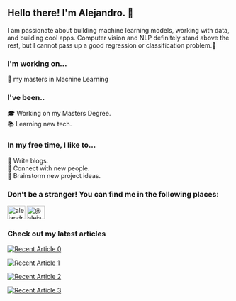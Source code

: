## Hello there! I'm Alejandro. 👋

I am passionate about building machine learning models, working with data, and building cool apps. Computer vision and NLP definitely stand above the rest, but I cannot pass up a good regression or classification problem.🤖

### **I'm working on...** 
📜 my masters in Machine Learning

### **I've been..**
🎓 Working on my Masters Degree.  
📚 Learning new tech.


### **In my free time, I like to...** 
📝 Write blogs.  
👥 Connect with new people.  
💭 Brainstorm new project ideas.

### **Don’t be a stranger! You can find me in the following places:**  
<p align="left">
<a href="https://linkedin.com/in/alejandrocolocho" target="blank"><img align="center" src="https://cdn.jsdelivr.net/npm/simple-icons@3.0.1/icons/linkedin.svg" alt="alejandrocolocho" height="30" width="40" /></a>
<a href="https://medium.com/@alejandro-colocho" target="blank"><img align="center" src="https://cdn.jsdelivr.net/npm/simple-icons@3.0.1/icons/medium.svg" alt="@alejandro-colocho" height="30" width="40" /></a>
</p>

### **Check out my latest articles**
<a target="_blank" href="https://github-readme-medium-recent-article.vercel.app/medium/@alejandro-colocho/0"><img src="https://github-readme-medium-recent-article.vercel.app/medium/@alejandro-colocho/0" alt="Recent Article 0"> 

<a target="_blank" href="https://github-readme-medium-recent-article.vercel.app/medium/@alejandro-colocho/1"><img src="https://github-readme-medium-recent-article.vercel.app/medium/@alejandro-colocho/1" alt="Recent Article 1"> 

<a target="_blank" href="https://github-readme-medium-recent-article.vercel.app/medium/@alejandro-colocho/2"><img src="https://github-readme-medium-recent-article.vercel.app/medium/@alejandro-colocho/2" alt="Recent Article 2"> 

<a target="_blank" href="https://github-readme-medium-recent-article.vercel.app/medium/@alejandro-colocho/3"><img src="https://github-readme-medium-recent-article.vercel.app/medium/@alejandro-colocho/3" alt="Recent Article 3"> 
